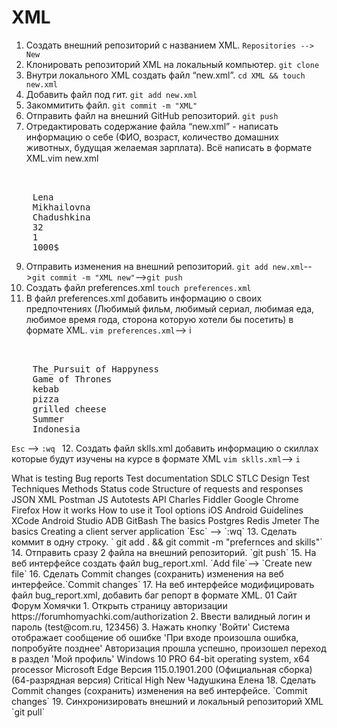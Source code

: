 # XML

1. Создать внешний репозиторий c названием XML. `Repositories --> New`
2. Клонировать репозиторий XML на локальный компьютер. `git clone `
3. Внутри локального XML создать файл “new.xml”. `cd XML && touch new.xml`
4. Добавить файл под гит. `git add new.xml`
5. Закоммитить файл. `git commit -m "XML"`
6. Отправить файл на внешний GitHub репозиторий. `git push`
7. Отредактировать содержание файла “new.xml” - написать информацию о себе (ФИО, возраст, количество домашних животных, будущая желаемая зарплата). Всё написать в формате XML.vim new.xml
  <pre><?xml version="1.0" encoding="UTF-8" ?>
<person>
	<First name>Lena</First name>
	<Middle name>Mikhailovna</Middle name>
	<Last name>Chadushkina</Last name>
	<Age>32</Age>
	<Pet>1</Pet>
	<Salary>1000$</Salary>
</person></pre>
9. Отправить изменения на внешний репозиторий. `git add new.xml`-->`git commit -m "XML new"`-->` git push `
10. Создать файл preferences.xml `touch preferences.xml`
11. В файл preferences.xml добавить информацию о своих предпочтениях (Любимый фильм, любимый сериал, любимая еда, любимое время года, сторона которую хотели бы посетить) в формате XML. `vim preferences.xml`--> i
<pre><?xml version="1.0" encoding="UTF-8" ?>
<root>
	<Favorite_movie>The_Pursuit of Happyness</Favorite_movie>
	<Favorite_series>Game of Thrones</Favorite_series>
	<Favorite_food>kebab</Favorite_food>
	<Favorite_food>pizza</Favorite_food>
	<Favorite_food>grilled cheese</Favorite_food>
	<Favorite_time_year>Summer</Favorite_time_year>
	<Country>Indonesia</Country>
</root></pre>
`Esc` --> `:wq `
12. Создать файл sklls.xml добавить информацию о скиллах которые будут изучены на курсе в формате XML `vim sklls.xml`--> `i`
<?xml version="1.0" encoding="UTF-8" ?>
<root>
	<Basic_testing_theory>What is testing</Basic_testing_theory>
	<Basic_testing_theory>Bug reports</Basic_testing_theory>
	<Basic_testing_theory>Test documentation</Basic_testing_theory>
	<Basic_testing_theory>SDLC</Basic_testing_theory>
	<Basic_testing_theory>STLC</Basic_testing_theory>
	<Basic_testing_theory>Design Test Techniques</Basic_testing_theory>
	<HTTP>Methods</HTTP>
	<HTTP>Status code</HTTP>
	<HTTP>Structure of requests and responses</HTTP>
	<Data_exchange_formats>JSON</Data_exchange_formats>
	<Data_exchange_formats>XML</Data_exchange_formats>
	<API_testing>Postman</API_testing>
	<API_testing>JS</API_testing>
	<API_testing>Autotests API</API_testing>
	<Traffic_sniffing>Charles</Traffic_sniffing>
	<Traffic_sniffing>Fiddler</Traffic_sniffing>
	<Dev_Tools>Google Chrome</Dev_Tools>
	<Dev_Tools>Firefox</Dev_Tools>
	<VPN>How it works</VPN>
	<VPN>How to use it</VPN>
	<VPN>Tool options</VPN>
	<Mobile_testing>iOS</Mobile_testing>
	<Mobile_testing>Android</Mobile_testing>
	<Mobile_testing>Guidelines</Mobile_testing>
	<Mobile_testing>XCode</Mobile_testing>
	<Mobile_testing>Android Studio</Mobile_testing>
	<Mobile_testing>ADB</Mobile_testing>
	<Terminal>GitBash</Terminal>
	<SQL>The basics</SQL>
	<SQL>Postgres</SQL>
	<SQL>Redis</SQL>
	<Load_testing>Jmeter</Load_testing>
	<Python>The basics</Python>
	<Python>Creating a client server application</Python>
<root>
`Esc` --> `:wq`
13. Сделать коммит в одну строку. ` git add . && git commit -m "prefernces and skills"`
14. Отправить сразу 2 файла на внешний репозиторий. `git push`
15. На веб интерфейсе создать файл bug_report.xml. `Add file`--> `Create new file`
16. Сделать Commit changes (сохранить) изменения на веб интерфейсе.`Commit changes`
17. На веб интерфейсе модифицировать файл bug_report.xml, добавить баг репорт в формате XML.
<?xml version="1.0" encoding="UTF-8" ?>
<root>
	<Bug-ID>01</Bug-ID>
	<Title>Ошибка авторизации пользователя при вводе валидного логина и пароля</Title>
	<Project>Сайт Форум Хомячки</Project>
	<STR>1. Открыть страницу авторизации https://forumhomyachki.com/authorization</STR>
	<STR>2. Ввести валидный логин и пароль (test@com.ru, 123456)</STR>
	<STR>3. Нажать кнопку 'Войти'</STR>
	<Actual result>Система отображает сообщение об ошибке 'При входе произошла ошибка, попробуйте позднее' </Actual result>
	<Expected result>Авторизация прошла успешно, произошел переход в раздел 'Мой профиль'</Expected result>
	<Environment>
		<OS>Windows 10 PRO 64-bit operating system, x64 processor</OS>
		<Browser>Microsoft Edge Версия 115.0.1901.200 (Официальная сборка) (64-разрядная версия)</Browser>
	</Environment>
	<Severity>Critical</Severity>
	<Priority>High</Priority>
	<Status>New</Status>
	<Author>Чадушкина Елена</Author>
</root>
18. Сделать Commit changes (сохранить) изменения на веб интерфейсе. `Commit changes`
19. Синхронизировать внешний и локальный репозиторий XML `git pull`
